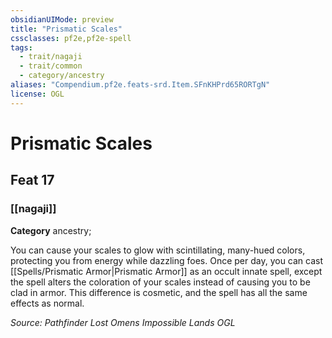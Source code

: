 ```yaml
---
obsidianUIMode: preview
title: "Prismatic Scales"
cssclasses: pf2e,pf2e-spell
tags:
  - trait/nagaji
  - trait/common
  - category/ancestry
aliases: "Compendium.pf2e.feats-srd.Item.SFnKHPrd65RORTgN"
license: OGL
---
```

# Prismatic Scales
## Feat 17
### [[nagaji]]

**Category** ancestry; 




You can cause your scales to glow with scintillating, many-hued colors, protecting you from energy while dazzling foes. Once per day, you can cast [[Spells/Prismatic Armor|Prismatic Armor]] as an occult innate spell, except the spell alters the coloration of your scales instead of causing you to be clad in armor. This difference is cosmetic, and the spell has all the same effects as normal.

*Source: Pathfinder Lost Omens Impossible Lands*
*OGL*